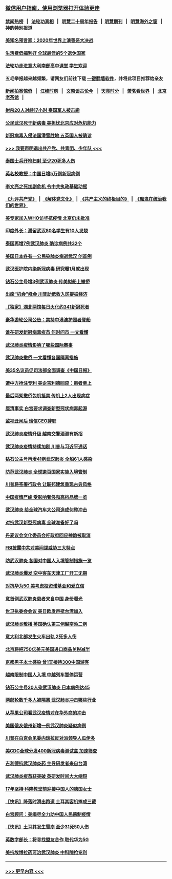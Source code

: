 ### [微信用户指南，使用浏览器打开体验更佳](https://github.com/gfw-breaker/banned-news1/blob/master/indexes/wechat-guide.md?t=0)
#### [禁闻热榜](热点新闻.md?t=0)  &nbsp;&nbsp;|&nbsp;&nbsp; [法轮功真相](https://github.com/gfw-breaker/truth/blob/master/README.md?t=0) &nbsp;&nbsp;|&nbsp;&nbsp; [明慧二十周年报告](https://github.com/gfw-breaker/mh-reports/blob/master/README.md?t=0) &nbsp;&nbsp;|&nbsp;&nbsp;[明慧期刊](https://github.com/gfw-breaker/mh-qikan) &nbsp;&nbsp;|&nbsp;&nbsp; [明慧海外之窗](https://github.com/gfw-breaker/mh-news/blob/master/README.md?t=0) &nbsp;&nbsp;|&nbsp;&nbsp; [神韵特别报道](https://github.com/gfw-breaker/mh-news/blob/master/shenyun.md?t=0)
#### [美知名预言家：2020年世界上演善恶大决战](../pages/nsc418/n11855418.md?t=02091955) 
#### [生活费低福利好 全球最佳的5个退休国家](../pages/nsc418/n11848347.md?t=02091955) 
#### [法轮功走进意大利南部高中课堂 学生欢迎](../pages/nsc418/n11853859.md?t=02091955) 
#### 五毛举报越来越频繁，请网友们前往下载 [一键翻墙软件](https://github.com/gfw-breaker/ssr-accounts)，并将此项目推荐给亲友
#### [新闻拍案惊奇](https://github.com/gfw-breaker/banned-news1/blob/master/pages/link4.md) &nbsp;&nbsp;|&nbsp;&nbsp; [江峰时刻](https://github.com/gfw-breaker/banned-news1/blob/master/pages/link4.md) &nbsp;&nbsp;|&nbsp;&nbsp; [文昭谈古论今](https://github.com/gfw-breaker/banned-news1/blob/master/pages/link4.md) &nbsp;&nbsp;|&nbsp;&nbsp; [天亮时分](https://github.com/gfw-breaker/banned-news1/blob/master/pages/link4.md) &nbsp;&nbsp;|&nbsp;&nbsp; [萧茗看世界](https://github.com/gfw-breaker/banned-news1/blob/master/pages/link4.md) &nbsp;&nbsp;|&nbsp;&nbsp; [北京老茶馆](https://github.com/gfw-breaker/banned-news1/blob/master/pages/link4.md) &nbsp;&nbsp;|&nbsp;&nbsp; 
#### [射杀20人对峙17小时 泰国军人被击毙](../pages/nsc418/n11854869.md?t=02091955) 
#### [公民武汉死于新病毒 美担忧北京应对危机能力](../pages/nsc418/n11854331.md?t=02091955) 
#### [新冠病毒入侵法国滑雪胜地 五英国人被确诊](../pages/nsc418/n11854307.md?t=02091955) 
#### [>>> 我要声明退出共产党、共青团、少年队 <<<](https://github.com/begood0513/goodnews/blob/master/quit/letter.md) 
#### [泰国士兵开枪扫射 至少20死多人伤](../pages/nsc418/n11854276.md?t=02091955) 
#### [英名校教授：中国日增5万例新冠病例](../pages/nsc418/n11854174.md?t=02091955) 
#### [李文亮之死加剧危机 令中共执政基础动摇](../pages/nsc418/n11854003.md?t=02091955) 
#### [《九评共产党》](https://github.com/begood0513/9ping.md/blob/master/README.md) &nbsp;|&nbsp; [《解体党文化》](../../../../jtdwh.md/blob/master/README.md)  &nbsp;|&nbsp; [《共产主义的终极目的》](../../../../gczydzjmd.md/blob/master/README.md) &nbsp;|&nbsp; [《魔鬼在统治我们的世界》](../../../../mgztzwmdsj.md/blob/master/README.md) 
#### [美专家加入WHO访华抗疫情 北京仍未批准](../pages/nsc418/n11854043.md?t=02091955) 
#### [印度外长：滞留武汉80名学生有10人发烧](../pages/nsc418/n11853821.md?t=02091955) 
#### [泰国再增7例武汉肺炎 确诊病例共32个](../pages/nsc418/n11853808.md?t=02091955) 
#### [美国日本各有一公民染肺炎病逝武汉 创首例](../pages/nsc418/n11853509.md?t=02091955) 
#### [武汉医护院内染新冠病毒 研究曝1月就出现](../pages/nsc418/n11852928.md?t=02091955) 
#### [钻石公主号增3例武汉肺炎 传美拟船上撤侨](../pages/nsc418/n11853240.md?t=02091955) 
#### [出席“机会”峰会 川普助低收入区提振经济](../pages/nsc418/n11853232.md?t=02091955) 
#### [【独家】湖北两馆每日火化约341新冠死者](../pages/nsc418/n11845444.md?t=02091955) 
#### [豪华游轮公司公告：禁持中港澳护照者登船](../pages/nsc418/n11852761.md?t=02091955) 
#### [谁在研发新冠病毒疫苗 何时问市 一文看懂](../pages/nsc418/n11852840.md?t=02091955) 
#### [武汉肺炎疫情影响了哪些国际赛事](../pages/nsc418/n11852441.md?t=02091955) 
#### [武汉肺炎撤侨 一文看懂各国隔离措施](../pages/nsc418/n11844216.md?t=02091955) 
#### [美35名议员促司法部全面调查《中国日报》](../pages/nsc418/n11852435.md?t=02091955) 
#### [遭中方抢注专利 美企吉利德回应：患者至上](../pages/nsc418/n11852037.md?t=02091955) 
#### [最后两架撤侨包机抵美 传机上2人出现病症](../pages/nsc418/n11852173.md?t=02091955) 
#### [厘清事实 白宫要求调查新型冠状病毒起源](../pages/nsc418/n11852106.md?t=02091955) 
#### [监视丑闻后 瑞信CEO辞职](../pages/nsc418/n11852127.md?t=02091955) 
#### [武汉肺炎疫情升级 越南交警酒测有新招](../pages/nsc418/n11851632.md?t=02091955) 
#### [武汉肺炎疫情持续加剧 川普与习近平通话](../pages/nsc418/n11851613.md?t=02091955) 
#### [钻石公主号再增41例武汉肺炎 全船61人感染](../pages/nsc418/n11850401.md?t=02091955) 
#### [防范武汉肺炎 全球逾百国家实施入境管制](../pages/nsc418/n11850557.md?t=02091955) 
#### [川普将签署行政令 让联邦建筑重现古典风格](../pages/nsc418/n11850654.md?t=02091955) 
#### [中国疫情严峻 受影响奢侈和高档品牌一览](../pages/nsc418/n11850319.md?t=02091955) 
#### [武汉肺炎 给全球汽车大公司造成何种冲击](../pages/nsc418/n11850056.md?t=02091955) 
#### [对抗武汉新型冠病毒 全球准备好了吗](../pages/nsc418/n11850142.md?t=02091955) 
#### [丹麦议会文化委员会吁政府回应神韵被取消](../pages/nsc418/n11849312.md?t=02091955) 
#### [FBI披露中共对美间谍威胁三大特点](../pages/nsc418/n11849700.md?t=02091955) 
#### [防武汉肺炎 各国对中国人入境管制措施一览](../pages/nsc418/n11838726.md?t=02091955) 
#### [武汉肺炎爆发 空中客车天津工厂开工无期](../pages/nsc418/n11849634.md?t=02091955) 
#### [对抗华为5G 美考虑投资诺基亚和爱立信](../pages/nsc418/n11849510.md?t=02091955) 
#### [意首例武汉肺炎患者来自中国 身份曝光](../pages/nsc418/n11849454.md?t=02091955) 
#### [世卫执委会会议 美日欧发声挺台湾加入](../pages/nsc418/n11849433.md?t=02091955) 
#### [武汉肺炎散播 英国确认第三例越南添二例](../pages/nsc418/n11849439.md?t=02091955) 
#### [意大利北部发生火车出轨 2死多人伤](../pages/nsc418/n11848999.md?t=02091955) 
#### [北京将把750亿美元美国进口商品关税减半](../pages/nsc418/n11848896.md?t=02091955) 
#### [京都男子本土感染 曾1天接待300中国游客](../pages/nsc418/n11848641.md?t=02091955) 
#### [越南限制中国人入境 中越列车暂停运营](../pages/nsc418/n11847844.md?t=02091955) 
#### [钻石公主号20人染武汉肺炎 日本病例达45](../pages/nsc418/n11847823.md?t=02091955) 
#### [两邮轮数千多人被隔离 武汉肺炎冲击哪些行业](../pages/nsc418/n11847456.md?t=02091955) 
#### [从苹果公司看武汉疫情对在华外商的冲击](../pages/nsc418/n11847586.md?t=02091955) 
#### [美国俄亥俄州新增一例武汉肺炎疑似病例](../pages/nsc418/n11847714.md?t=02091955) 
#### [川普在白宫会见委内瑞拉反对派领导人瓜伊多](../pages/nsc418/n11847391.md?t=02091955) 
#### [美CDC全球分发400新冠病毒测试盒 加速筛查](../pages/nsc418/n11847260.md?t=02091955) 
#### [吉利德抗武汉肺炎药 主导研发者来自台湾](../pages/nsc418/n11847064.md?t=02091955) 
#### [武汉肺炎疫苗获突破 英研发时间大大缩短](../pages/nsc418/n11846915.md?t=02091955) 
#### [17年坚持 科隆教堂前迎接中国人的德国女士](../pages/nsc418/n11846781.md?t=02091955) 
#### [【快讯】降落时滑出跑道 土耳其客机摔成三截](../pages/nsc418/n11847021.md?t=02091955) 
#### [白宫顾问：美竭尽全力助中国人民遏制疫情](../pages/nsc418/n11846756.md?t=02091955) 
#### [【快讯】土耳其发生雪崩 至少31死50人伤](../pages/nsc418/n11846680.md?t=02091955) 
#### [英数字部长：将寻找盟友合作 取代华为5G](../pages/nsc418/n11846485.md?t=02091955) 
#### [美抗埃博拉药可治武汉肺炎 中科院抢专利](../pages/nsc418/n11846409.md?t=02091955) 

----
#### [ >>> 更早内容 <<< ](../indexes/nsc418-earlier.md)
